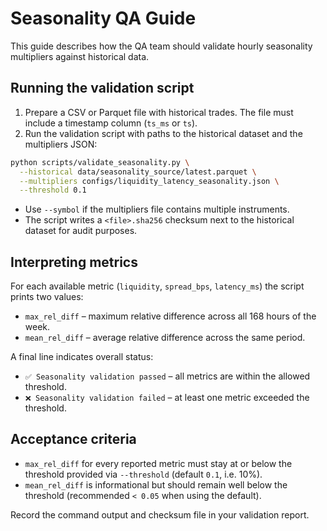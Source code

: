 # Seasonality QA Guide

This guide describes how the QA team should validate hourly seasonality multipliers against historical data.

## Running the validation script

1. Prepare a CSV or Parquet file with historical trades. The file must include a timestamp column (`ts_ms` or `ts`).
2. Run the validation script with paths to the historical dataset and the multipliers JSON:

```bash
python scripts/validate_seasonality.py \
  --historical data/seasonality_source/latest.parquet \
  --multipliers configs/liquidity_latency_seasonality.json \
  --threshold 0.1
```

- Use `--symbol` if the multipliers file contains multiple instruments.
- The script writes a `<file>.sha256` checksum next to the historical dataset for audit purposes.

## Interpreting metrics

For each available metric (`liquidity`, `spread_bps`, `latency_ms`) the script prints two values:

- `max_rel_diff` – maximum relative difference across all 168 hours of the week.
- `mean_rel_diff` – average relative difference across the same period.

A final line indicates overall status:

- `✅ Seasonality validation passed` – all metrics are within the allowed threshold.
- `❌ Seasonality validation failed` – at least one metric exceeded the threshold.

## Acceptance criteria

- `max_rel_diff` for every reported metric must stay at or below the threshold provided via `--threshold` (default `0.1`, i.e. 10%).
- `mean_rel_diff` is informational but should remain well below the threshold (recommended `< 0.05` when using the default).

Record the command output and checksum file in your validation report.
